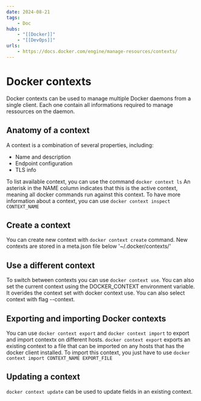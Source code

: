 ```yaml
---
date: 2024-08-21
tags:
    - Doc
hubs:
    - "[[Docker]]" 
    - "[[DevOps]]"
urls:
    - https://docs.docker.com/engine/manage-resources/contexts/
---
```


# Docker contexts 

Docker contexts can be used to manage multiple Docker daemons from a single client.
Each one contain all informations required to manage ressources on the daemon.



## Anatomy of a context

A context is a combination of several properties, including:
- Name and description
- Endpoint configuration
- TLS info

To list available context, you can use the command ```docker context ls```
An asterisk in the NAME column indicates that this is the active context, meaning all docker commands run against this context.
To have more information about a context, you can use ```docker context inspect CONTEXT_NAME```


## Create a context

You can create new context with ```docker context create``` command.
New contexts are stored in a meta.json file below '~/.docker/contexts/' 


## Use a different context

To switch between contexts you can use ```docker context use```.
You can also set the current context using the DOCKER_CONTEXT environment variable. It overides the context set with docker context use.
You can also select context with flag --context.


## Exporting and importing Docker contexts

You can use ```docker context export``` and ```docker context import``` to export and import  contextx on different hosts.
```docker context export``` exports an existing context to a file that can be imported on any hosts that has the docker client installed.
To import this context, you just have to use ```docker context import CONTEXT_NAME EXPORT_FILE```


## Updating a context

```docker context update``` can be used to update fields in an existing context.

